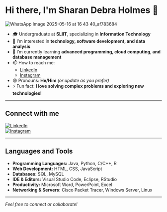 # Hi there, I'm Sharan Debra Holmes 👋
![WhatsApp Image 2025-05-16 at 16 43 40_af783684](https://github.com/user-attachments/assets/b62018b2-01bf-498c-b7aa-010b6c76e0a2)

- 🎓 Undergraduate at **SLIIT**, specializing in **Information Technology**
- 👀 I’m interested in **technology, software development, and data analysis**
- 🌱 I’m currently learning **advanced programming, cloud computing, and database management**
- 📫 How to reach me:  
  - [LinkedIn](https://www.linkedin.com/in/your-linkedin-profile)  
  - [Instagram](https://www.instagram.com/your-instagram-handle)  
- 😄 Pronouns: **He/Him** *(or update as you prefer)*
- ⚡ Fun fact: **I love solving complex problems and exploring new technologies!**

---

## Connect with me  
[![LinkedIn](https://img.shields.io/badge/LinkedIn-blue?logo=linkedin&style=for-the-badge)](https://www.linkedin.com/in/your-linkedin-profile)  
[![Instagram](https://img.shields.io/badge/Instagram-purple?logo=instagram&style=for-the-badge)](https://www.instagram.com/your-instagram-handle)  

---

## Languages and Tools

- **Programming Languages:** Java, Python, C/C++, R  
- **Web Development:** HTML, CSS, JavaScript  
- **Databases:** SQL, MySQL  
- **IDE & Editors:** Visual Studio Code, Eclipse, RStudio  
- **Productivity:** Microsoft Word, PowerPoint, Excel  
- **Networking & Servers:** Cisco Packet Tracer, Windows Server, Linux  

---

*Feel free to connect or collaborate!*
